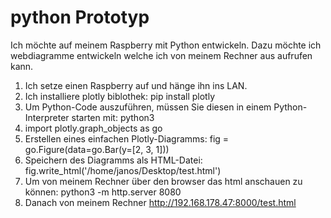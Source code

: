 # python Prototyp
Ich möchte auf meinem Raspberry mit Python entwickeln. Dazu möchte ich webdiagramme entwickeln welche ich von meinem Rechner aus aufrufen kann. 

1) Ich setze einen Raspberry auf und hänge ihn ins LAN.
2) Ich installiere plotly biblothek: pip install plotly
3) Um Python-Code auszuführen, müssen Sie diesen in einem Python-Interpreter starten mit: python3
4) import plotly.graph_objects as go
5) Erstellen eines einfachen Plotly-Diagramms: fig = go.Figure(data=go.Bar(y=[2, 3, 1]))
6) Speichern des Diagramms als HTML-Datei: fig.write_html('/home/janos/Desktop/test.html')
7) Um von meinem Rechner über den browser das html anschauen zu können: python3 -m http.server 8080
8) Danach von meinem Rechner http://192.168.178.47:8000/test.html
